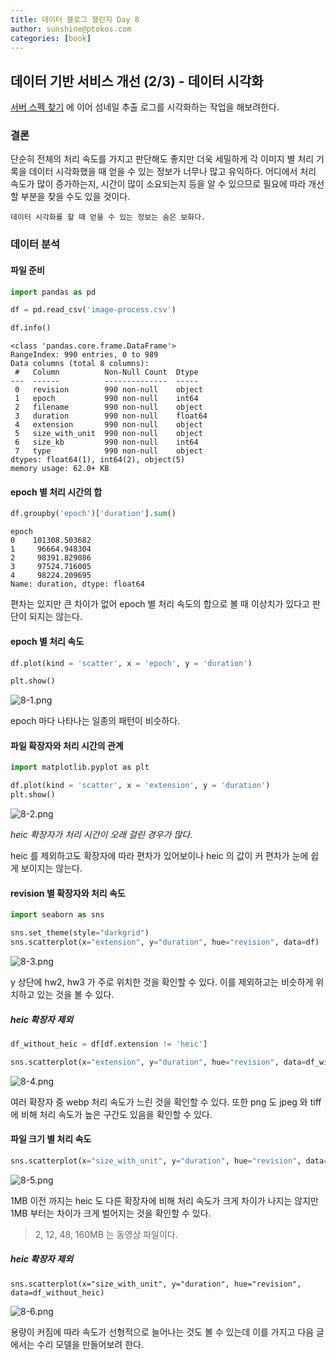 ```yaml
---
title: 데이터 블로그 챌린지 Day 8
author: sunshine@ptokos.com
categories: [book]
---
```


## 데이터 기반 서비스 개선 (2/3)  - 데이터 시각화
[서버 스펙 찾기](/7DAY) 에 이어 섬네일 추출 로그를 시각화하는 작업을 해보려한다.

### 결론
단순히 전체의 처리 속도를 가지고 판단해도 좋지만 더욱 세밀하게 각 이미지 별 처리 기록을 데이터 시각화했을 때 얻을 수 있는 정보가 너무나 많고 유익하다.
어디에서 처리 속도가 많이 증가하는지, 시간이 많이 소요되는지 등을 알 수 있으므로 필요에 따라 개선할 부분을 찾을 수도 있을 것이다.

`데이터 시각화를 할 때 얻을 수 있는 정보는 숨은 보화다.`


### 데이터 분석
#### 파일 준비
```python
import pandas as pd

df = pd.read_csv('image-process.csv')

df.info()
```

```
<class 'pandas.core.frame.DataFrame'>
RangeIndex: 990 entries, 0 to 989
Data columns (total 8 columns):
 #   Column          Non-Null Count  Dtype  
---  ------          --------------  -----  
 0   revision        990 non-null    object 
 1   epoch           990 non-null    int64  
 2   filename        990 non-null    object 
 3   duration        990 non-null    float64
 4   extension       990 non-null    object 
 5   size_with_unit  990 non-null    object 
 6   size_kb         990 non-null    int64  
 7   type            990 non-null    object 
dtypes: float64(1), int64(2), object(5)
memory usage: 62.0+ KB
```

#### epoch 별 처리 시간의 합
```python
df.groupby('epoch')['duration'].sum()
```

```
epoch
0    101308.503682
1     96664.948304
2     98391.829086
3     97524.716005
4     98224.209695
Name: duration, dtype: float64
```

편차는 있지만 큰 차이가 없어 epoch 별 처리 속도의 합으로 볼 때 이상치가 있다고 판단이 되지는 않는다.

#### epoch 별 처리 속도
```python
df.plot(kind = 'scatter', x = 'epoch', y = 'duration')

plt.show()
```
![8-1.png](/assets/img/daliy-blog-challenge/8-1.png)

epoch 마다 나타나는 일종의 패턴이 비슷하다.


#### 파일 확장자와 처리 시간의 관계
```python
import matplotlib.pyplot as plt

df.plot(kind = 'scatter', x = 'extension', y = 'duration')
plt.show()
```

![8-2.png](/assets/img/daliy-blog-challenge/8-2.png)

_heic 확장자가 처리 시간이 오래 걸린 경우가 많다_. 

heic 를 제외하고도 확장자에 따라 편차가 있어보이나 heic 의 값이 커 편차가 눈에 쉽게 보이지는 않는다.


#### revision 별 확장자와 처리 속도
```python
import seaborn as sns

sns.set_theme(style="darkgrid")
sns.scatterplot(x="extension", y="duration", hue="revision", data=df)
```

![8-3.png](/assets/img/daliy-blog-challenge/8-3.png)

y 상단에 hw2, hw3 가 주로 위치한 것을 확인할 수 있다. 이를 제외하고는 비슷하게 위치하고 있는 것을 볼 수 있다.


##### heic 확장자 제외
```python
df_without_heic = df[df.extension != 'heic']

sns.scatterplot(x="extension", y="duration", hue="revision", data=df_without_heic)
```

![8-4.png](/assets/img/daliy-blog-challenge/8-4.png)

여러 확장자 중 webp 처리 속도가 느린 것을 확인할 수 있다. 또한 png 도 jpeg 와 tiff 에 비해 처리 속도가 높은 구간도 있음을 확인할 수 있다.


#### 파일 크기 별 처리 속도
```python
sns.scatterplot(x="size_with_unit", y="duration", hue="revision", data=df)
```
![8-5.png](/assets/img/daliy-blog-challenge/8-5.png)

1MB 이전 까지는 heic 도 다른 확장자에 비해 처리 속도가 크게 차이가 나지는 않지만 1MB 부터는 차이가 크게 벌어지는 것을 확인할 수 있다.

> 2, 12, 48, 160MB 는 동영상 파일이다.

##### heic 확장자 제외
```
sns.scatterplot(x="size_with_unit", y="duration", hue="revision", data=df_without_heic)
```
![8-6.png](/assets/img/daliy-blog-challenge/8-6.png)

용량이 커짐에 따라 속도가 선형적으로 늘어나는 것도 볼 수 있는데 이를 가지고 다음 글에서는 수리 모델을 만들어보려 한다.

